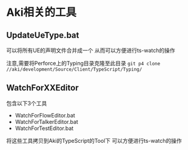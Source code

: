 # Aki相关的工具

## UpdateUeType.bat

可以将所有UE的声明文件合并成一个
从而可以方便进行ts-watch的操作

注意,需要将Perforce上的Typing目录克隆至此目录
`git p4 clone //aki/development/Source/Client/TypeScript/Typing/`

## WatchForXXEditor

包含以下3个工具

- WatchForFlowEditor.bat
- WatchForTalkerEditor.bat
- WatchForTestEditor.bat

将这些工具拷贝到Aki的TypeScript的Tool下
可以方便进行ts-watch的操作
